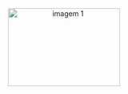 <div align="center">
  <img width="224" height="155" alt="imagem 1" src="https://github.com/user-attachments/assets/120690ef-7b69-4125-82a2-d6bc06a11b37" />
</div>
